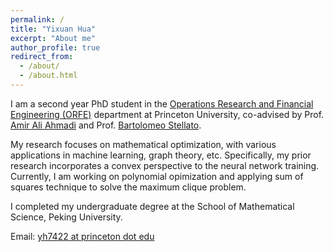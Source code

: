 ```yaml
---
permalink: /
title: "Yixuan Hua"
excerpt: "About me"
author_profile: true
redirect_from: 
  - /about/
  - /about.html
---
```


I am a second year PhD student in the [Operations Research and Financial Engineering (ORFE)](https://orfe.princeton.edu/) department at Princeton University, co-advised by Prof. [Amir Ali Ahmadi](https://aaa.princeton.edu/) and Prof. [Bartolomeo Stellato](https://stellato.io/). 

My research focuses on mathematical optimization, with various applications in machine learning, graph theory, etc. Specifically, my prior research incorporates a convex perspective to the neural network training. Currently, I am working on polynomial opimization and applying sum of squares technique to solve the maximum clique problem.

I completed my undergraduate degree at the School of Mathematical Science, Peking University.

Email: [yh7422 at princeton dot edu](yh7422@princeton.edu)
